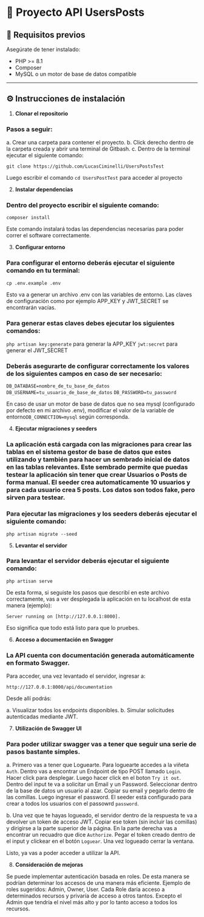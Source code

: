 # 📘 Proyecto API UsersPosts

## 🚀 Requisitos previos

Asegúrate de tener instalado:

- PHP >= 8.1
- Composer
- MySQL o un motor de base de datos compatible

---

## ⚙️ Instrucciones de instalación


1. **Clonar el repositorio**


### Pasos a seguir: 

a. Crear una carpeta para contener el proyecto.
b. Click derecho dentro de la carpeta creada y abrir una terminal de Gitbash.
c. Dentro de la terminal ejecutar el siguiente comando:

`git clone https://github.com/LucasCiminelli/UsersPostsTest`


Luego escribir el comando `cd UsersPostTest` para acceder al proyecto


2. **Instalar dependencias**

### Dentro del proyecto escribir el siguiente comando:

`composer install`

Este comando instalará todas las dependencias necesarias para poder correr el software correctamente.


3. **Configurar entorno**


### Para configurar el entorno deberás ejecutar el siguiente comando en tu terminal:

`cp .env.example .env`

Esto va a generar un archivo .env con las variables de entorno. Las claves de configuración como por ejemplo APP_KEY y JWT_SECRET se encontrarán vacías.

### Para generar estas claves debes ejecutar los siguientes comandos:

`php artisan key:generate` para generar la APP_KEY
`jwt:secret` para generar el JWT_SECRET

### Deberás asegurarte de configurar correctamente los valores de los siguientes campos en caso de ser necesario:

`DB_DATABASE=nombre_de_tu_base_de_datos`
`DB_USERNAME=tu_usuario_de_base_de_datos`
`DB_PASSWORD=tu_password`

En caso de usar un motor de base de datos que no sea mysql (configurado por defecto en mi archivo .env), modificar el valor de la variable de entorno`DB_CONNECTION=mysql` según corresponda.


4. **Ejecutar migraciones y seeders**

### La aplicación está cargada con las migraciones para crear las tablas en el sistema gestor de base de datos que estes utilizando y también para hacer un sembrado inicial de datos en las tablas relevantes. Este sembrado permite que puedas testear la aplicación sin tener que crear Usuarios o Posts de forma manual. El seeder crea automaticamente 10 usuarios y para cada usuario crea 5 posts. Los datos son todos fake, pero sirven para testear.

### Para ejecutar las migraciones y los seeders deberás ejecutar el siguiente comando:

`php artisan migrate --seed`


5. **Levantar el servidor**

### Para levantar el servidor deberás ejecutar el siguiente comando:

`php artisan serve`

De esta forma, si seguiste los pasos que describí en este archivo correctamente, vas a ver desplegada la aplicación en tu localhost de esta manera (ejemplo): 

`Server running on [http://127.0.0.1:8000].`

Eso significa que todo está listo para que lo pruebes.


6. **Acceso a documentación en Swagger**

### La API cuenta con documentación generada automáticamente en formato Swagger.

Para acceder, una vez levantado el servidor, ingresar a:

`http://127.0.0.1:8000/api/documentation`

Desde allí podrás:

a. Visualizar todos los endpoints disponibles.
b. Simular solicitudes autenticadas mediante JWT.

7. **Utilización de Swagger UI**

### Para poder utilizar swagger vas a tener que seguir una serie de pasos bastante simples.

a. Primero vas a tener que Loguearte. Para loguearte accedes a la viñeta `Auth`. Dentro vas a encontrar un Endpoint de tipo POST llamado `Login`. Hacer click para desplegar. Luego hacer click en el boton `Try it out`. Dentro del input te va a solicitar un Email y un Password. Seleccionar dentro de la base de datos un usuario al azar. Copiar su email y pegarlo dentro de las comillas. Luego ingresar el password. El seeder está configurado para crear a todos los usuarios con el passowrd `password`.

b. Una vez que te hayas logueado, el servidor dentro de la respuesta te va a devolver un token de acceso JWT. Copiar ese token (sin incluir las comillas) y dirigirse a la parte superior de la página. En la parte derecha vas a encontrar un recuadro que dice `Authorize`. Pegar el token creado dentro de el input y clickear en el botón `Loguear`. Una vez logueado cerrar la ventana. 

Listo, ya vas a poder acceder a utilizar la API.


8. **Consideración de mejoras**

 Se puede implementar autenticación basada en roles. De esta manera se podrían determinar los accesos de una manera más eficiente. Ejemplo de roles sugeridos: Admin, Owner, User.
 Cada Role daría acceso a determinados recursos y privaría de acceso a otros tantos. Excepto el Admin que tendría el nivel más alto y por lo tanto acceso a todos los recursos.
